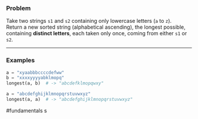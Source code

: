 ### Problem

Take two strings `s1` and `s2` containing only lowercase letters (`a` to `z`).  
Return a new sorted string (alphabetical ascending), the longest possible, containing **distinct letters**, each taken only once, coming from either `s1` or `s2`.

---

### Examples

```python
a = "xyaabbbccccdefww"
b = "xxxxyyyyabklmopq"
longest(a, b)  # -> "abcdefklmopqwxy"

a = "abcdefghijklmnopqrstuvwxyz"
longest(a, a)  # -> "abcdefghijklmnopqrstuvwxyz"
```

#fundamentals
s
